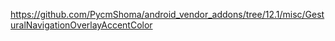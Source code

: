 https://github.com/PycmShoma/android_vendor_addons/tree/12.1/misc/GesturalNavigationOverlayAccentColor